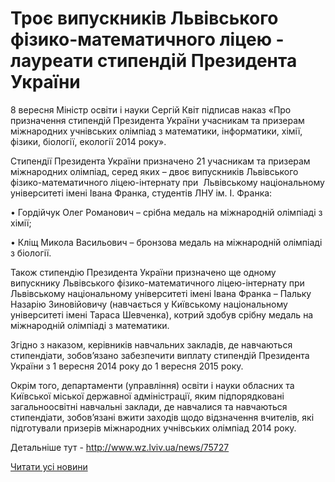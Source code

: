 # Троє випускників Львівського фізико-математичного ліцею - лауреати стипендій Президента України

8 вересня Міністр освіти і науки Сергій Квіт підписав наказ «Про призначення стипендій Президента України учасникам та призерам міжнародних учнівських олімпіад з математики, інформатики, хімії, фізики, біології, екології 2014 року».

Стипендії Президента України призначено 21 учасникам та призерам міжнародних олімпіад, серед яких – двоє випускників Львівського фізико-математичного ліцею-інтернату при  Львівському національному університеті імені Івана Франка, студентів ЛНУ ім. І. Франка:

• Гордійчук Олег Романович – срібна медаль на міжнародній олімпіаді з хімії;

• Кліщ Микола Васильович – бронзова медаль на міжнародній олімпіаді з біології.

Також стипендію Президента України призначено ще одному випускнику Львівського фізико-математичного ліцею-інтернату при Львівському національному університеті імені Івана Франка – Пальку Назарію Зиновійовичу (навчається у Київському національному університеті імені Тараса Шевченка), котрий здобув срібну медаль на міжнародній олімпіаді з математики.

Згідно з наказом, керівників навчальних закладів, де навчаються стипендіати, зобов’язано забезпечити виплату стипендій Президента України з 1 вересня 2014 року до 1 вересня 2015 року.

Окрім того, департаменти (управління) освіти і науки обласних та Київської міської державної адміністрації, яким підпорядковані загальноосвітні навчальні заклади, де навчалися та навчаються стипендіати, зобов’язані вжити заходів щодо відзначення вчителів, які підготували призерів міжнародних учнівських олімпіад 2014 року.

Детальніше тут - http://www.wz.lviv.ua/news/75727

[Читати усі новини](/news)

